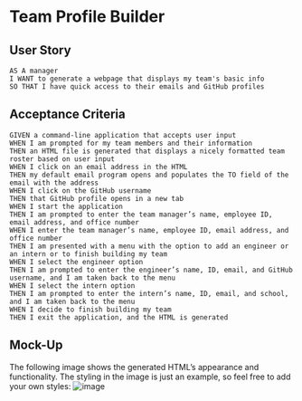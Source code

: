 # Team Profile Builder

## User Story
````
AS A manager
I WANT to generate a webpage that displays my team's basic info
SO THAT I have quick access to their emails and GitHub profiles
````

## Acceptance Criteria
````
GIVEN a command-line application that accepts user input
WHEN I am prompted for my team members and their information
THEN an HTML file is generated that displays a nicely formatted team roster based on user input
WHEN I click on an email address in the HTML
THEN my default email program opens and populates the TO field of the email with the address
WHEN I click on the GitHub username
THEN that GitHub profile opens in a new tab
WHEN I start the application
THEN I am prompted to enter the team manager’s name, employee ID, email address, and office number
WHEN I enter the team manager’s name, employee ID, email address, and office number
THEN I am presented with a menu with the option to add an engineer or an intern or to finish building my team
WHEN I select the engineer option
THEN I am prompted to enter the engineer’s name, ID, email, and GitHub username, and I am taken back to the menu
WHEN I select the intern option
THEN I am prompted to enter the intern’s name, ID, email, and school, and I am taken back to the menu
WHEN I decide to finish building my team
THEN I exit the application, and the HTML is generated
````

## Mock-Up
The following image shows the generated HTML’s appearance and functionality. The styling in the image is just an example, so feel free to add your own styles:
![image](https://user-images.githubusercontent.com/117637052/216927365-f0629e20-463a-4597-94ee-d28059e0eefb.png)

